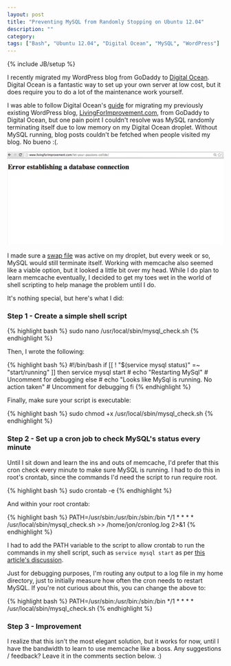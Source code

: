 ```yaml
---
layout: post
title: "Preventing MySQL from Randomly Stopping on Ubuntu 12.04"
description: ""
category: 
tags: ["Bash", "Ubuntu 12.04", "Digital Ocean", "MySQL", "WordPress"]
---
```

{% include JB/setup %}

I recently migrated my WordPress blog from GoDaddy to [Digital Ocean](http://www.digitalocean.com). Digital Ocean is a fantastic way to set up your own server at low cost, but it does require you to do a lot of the maintenance work yourself. 

I was able to follow Digital Ocean's [guide](https://www.digitalocean.com/community/articles/how-to-migrate-wordpress-from-shared-hosting-to-a-cloud-server-with-zero-downtime) for migrating my previously existing WordPress blog, [LivingForImprovement.com](http://www.livingforimprovement.com), from GoDaddy to Digital Ocean, but one pain point I couldn't resolve was MySQL randomly terminating itself due to low memory on my Digital Ocean droplet. Without MySQL running, blog posts couldn't be fetched when people visited my blog. No bueno :(.

![My blog isn't happy when MySQL shuts off](/assets/img/mysql_off.png)

I made sure a [swap file](https://www.digitalocean.com/community/articles/how-to-add-swap-on-ubuntu-12-04) was active on my droplet, but every week or so, MySQL would still terminate itself. Working with memcache also seemed like a viable option, but it looked a little bit over my head. While I do plan to learn memcache eventually, I decided to get my toes wet in the world of shell scripting to help manage the problem until I do.

It's nothing special, but here's what I did:

### Step 1 - Create a simple shell script ###

{% highlight bash %}
	sudo nano /usr/local/sbin/mysql_check.sh
{% endhighlight %}	

Then, I wrote the following: 

{% highlight bash %}
	#!/bin/bash
	if [[ ! "$(service mysql status)" =~ "start/running" ]]
	then
	    service mysql start
	    # echo "Restarting MySql" # Uncomment for debugging
	else
	    # echo "Looks like MySql is running. No action taken" # Uncomment for debugging
	fi
{% endhighlight %}	

Finally, make sure your script is executable:

{% highlight bash %}
	sudo chmod +x /usr/local/sbin/mysql_check.sh
{% endhighlight %}	

### Step 2 - Set up a cron job to check MySQL's status every minute ###

Until I sit down and learn the ins and outs of memcache, I'd prefer that this cron check every minute to make sure MySQL is running. I had to do this in root's crontab, since the commands I'd need the script to run require root.

{% highlight bash %}
	sudo crontab -e
{% endhighlight %}	

And within your root crontab:

{% highlight bash %}
	PATH=/usr/sbin:/usr/bin:/sbin:/bin
	*/1 * * * * /usr/local/sbin/mysql_check.sh >> /home/jon/cronlog.log 2>&1
{% endhighlight %}	

I had to add the PATH variable to the script to allow crontab to run the commands in my shell script, such as `service mysql start` as per [this article's discussion](http://ubuntuforums.org/showthread.php?t=2022708).

Just for debugging purposes, I'm routing any output to a log file in my home directory, just to initially measure how often the cron needs to restart MySQL. If you're not curious about this, you can change the above to:

{% highlight bash %}
	PATH=/usr/sbin:/usr/bin:/sbin:/bin
	*/1 * * * * /usr/local/sbin/mysql_check.sh
{% endhighlight %}	

### Step 3 - Improvement ###

I realize that this isn't the most elegant solution, but it works for now, until I have the bandwidth to learn to use memcache like a boss. Any suggestions / feedback? Leave it in the comments section below. :)


